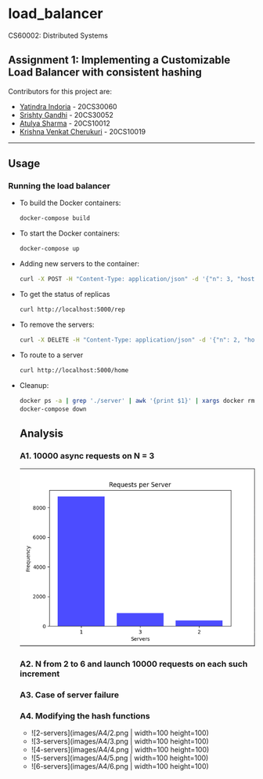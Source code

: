 # load_balancer
CS60002: Distributed Systems 

## Assignment 1: Implementing a Customizable Load Balancer with consistent hashing
Contributors for this project are:
- [Yatindra Indoria](https://github.com/yatindra7) - 20CS30060
- [Srishty Gandhi](https://github.com/srishtygandhi-kgp) - 20CS30052
- [Atulya Sharma](https://github.com/r-avenous) - 20CS10012
- [Krishna Venkat Cherukuri](https://github.com/kv2002) - 20CS10019
  
---

## Usage
### Running the load balancer

- To build the Docker containers:
  ```bash
  docker-compose build
  ```
- To start the Docker containers:
  ```bash
  docker-compose up
  ```
- Adding new servers to the container:
  ```bash
  curl -X POST -H "Content-Type: application/json" -d '{"n": 3, "hostnames": ["S1", "S2", "S3"]}' http://localhost:5000/add
  ```
- To get the status of replicas
  ```bash
  curl http://localhost:5000/rep
  ```
- To remove the servers:
  ```bash
  curl -X DELETE -H "Content-Type: application/json" -d '{"n": 2, "hostnames": ["S1", "S2"]}' http://localhost:5000/rm
  ```
- To route to a server
  ```bash
  curl http://localhost:5000/home
  ```

- Cleanup:
  ```bash
  docker ps -a | grep './server' | awk '{print $1}' | xargs docker rm --force
  docker-compose down
  ```

  ## Analysis
  ### A1. 10000 async requests on N = 3

  ![3-servers](images/3.png)
  
  ### A2. N from 2 to 6 and launch 10000 requests on each such increment
  
  ### A3. Case of server failure

  ### A4. Modifying the hash functions

  - ![2-servers](images/A4/2.png | width=100 height=100)
  - ![3-servers](images/A4/3.png | width=100 height=100)
  - ![4-servers](images/A4/4.png | width=100 height=100)
  - ![5-servers](images/A4/5.png | width=100 height=100)
  - ![6-servers](images/A4/6.png | width=100 height=100)





